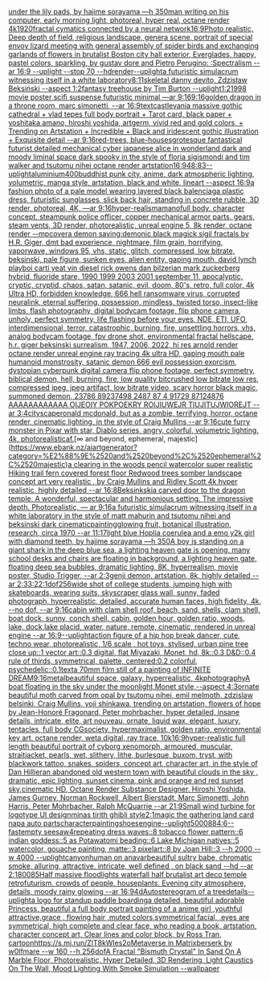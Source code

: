 [under the lily pads, by hajime sorayama —h 350](https://www.ebank.nz/aiartgenerator?category=under%2520the%2520lily%2520pads%2C%2520by%2520hajime%2520sorayama%2520%E2%80%94h%2520350)[man writing on his computer, early morning light, photoreal, hyper real, octane render 4k](https://www.ebank.nz/aiartgenerator?category=man%2520writing%2520on%2520his%2520computer%2C%2520early%2520morning%2520light%2C%2520photoreal%2C%2520hyper%2520real%2C%2520octane%2520render%25204k)[1920](https://www.ebank.nz/aiartgenerator?category=1920)[fractal cymatics connected by a neural network](https://www.ebank.nz/aiartgenerator?category=fractal%2520cymatics%2520connected%2520by%2520a%2520neural%2520network)[16:9](https://www.ebank.nz/aiartgenerator?category=16%3A9)[Photo realistic, Deep depth of field, religious landscape, genera scene, portrait of special envoy lizard meeting with general assembly of spider birds and exchanging garlands of flowers in brutalist Boston city hall exterior, Everglades, happy, pastel colors, sparkling, by gustav dore and Pietro Perugino: :Spectralism --ar 16:9 --uplight --stop 70 --hd](https://www.ebank.nz/aiartgenerator?category=Photo%2520realistic%2C%2520Deep%2520depth%2520of%2520field%2C%2520religious%2520landscape%2C%2520genera%2520scene%2C%2520portrait%2520of%2520special%2520envoy%2520lizard%2520meeting%2520with%2520general%2520assembly%2520of%2520spider%2520birds%2520and%2520exchanging%2520garlands%2520of%2520flowers%2520in%2520brutalist%2520Boston%2520city%2520hall%2520exterior%2C%2520Everglades%2C%2520happy%2C%2520pastel%2520colors%2C%2520sparkling%2C%2520by%2520gustav%2520dore%2520and%2520Pietro%2520Perugino%3A%2520%3ASpectralism%2520--ar%252016%3A9%2520--uplight%2520--stop%252070%2520--hd)[render](https://www.ebank.nz/aiartgenerator?category=render)[--uplight](https://www.ebank.nz/aiartgenerator?category=--uplight)[a futuristic simulacrum witnessing itself in a white laboratory](https://www.ebank.nz/aiartgenerator?category=a%2520futuristic%2520simulacrum%2520witnessing%2520itself%2520in%2520a%2520white%2520laboratory)[8:11](https://www.ebank.nz/aiartgenerator?category=8%3A11)[skeletal danny devito, Zdzisław Beksiński --aspect 1:2](https://www.ebank.nz/aiartgenerator?category=skeletal%2520danny%2520devito%2C%2520Zdzis%C5%82aw%2520Beksi%C5%84ski%2520--aspect%25201%3A2)[fantasy treehouse by Tim Burton --uplight](https://www.ebank.nz/aiartgenerator?category=fantasy%2520treehouse%2520by%2520Tim%2520Burton%2520--uplight)[1:2](https://www.ebank.nz/aiartgenerator?category=1%3A2)[1998 movie poster scifi suspense futuristic minimal —ar 9:16](https://www.ebank.nz/aiartgenerator?category=1998%2520movie%2520poster%2520scifi%2520suspense%2520futuristic%2520minimal%2520%E2%80%94ar%25209%3A16)[9:16](https://www.ebank.nz/aiartgenerator?category=9%3A16)[golden dragon in a throne room, marc simonetti, --ar 16:9](https://www.ebank.nz/aiartgenerator?category=golden%2520dragon%2520in%2520a%2520throne%2520room%2C%2520marc%2520simonetti%2C%2520--ar%252016%3A9)[text](https://www.ebank.nz/aiartgenerator?category=text)[castlevania massive gothic cathedral + vlad tepes full body portrait + Tarot card, black paper + yoshitaka amano, hiroshi yoshida, artgerm, vivid red and gold colors, + Trending on Artstation + Incredible + Black and iridescent gothic illustration + Exquisite detail --ar 9:16](https://www.ebank.nz/aiartgenerator?category=castlevania%2520massive%2520gothic%2520cathedral%2520%2B%2520vlad%2520tepes%2520full%2520body%2520portrait%2520%2B%2520Tarot%2520card%2C%2520black%2520paper%2520%2B%2520yoshitaka%2520amano%2C%2520hiroshi%2520yoshida%2C%2520artgerm%2C%2520vivid%2520red%2520and%2520gold%2520colors%2C%2520%2B%2520Trending%2520on%2520Artstation%2520%2B%2520Incredible%2520%2B%2520Black%2520and%2520iridescent%2520gothic%2520illustration%2520%2B%2520Exquisite%2520detail%2520--ar%25209%3A16)[red-trees, blue-houses](https://www.ebank.nz/aiartgenerator?category=red-trees%2C%2520blue-houses)[grotesque fantastical futurist detailed mechanical cyber japanese alice in wonderland dark and moody liminal space dark spooky in the style of floria sigismondi and tim walker and tsutomu nihei octane render artstation](https://www.ebank.nz/aiartgenerator?category=grotesque%2520fantastical%2520futurist%2520detailed%2520mechanical%2520cyber%2520japanese%2520alice%2520in%2520wonderland%2520dark%2520and%2520moody%2520liminal%2520space%2520dark%2520spooky%2520in%2520the%2520style%2520of%2520floria%2520sigismondi%2520and%2520tim%2520walker%2520and%2520tsutomu%2520nihei%2520octane%2520render%2520artstation)[16:9](https://www.ebank.nz/aiartgenerator?category=16%3A9)[48:83](https://www.ebank.nz/aiartgenerator?category=48%3A83)[--uplight](https://www.ebank.nz/aiartgenerator?category=--uplight)[aluminium](https://www.ebank.nz/aiartgenerator?category=aluminium)[400](https://www.ebank.nz/aiartgenerator?category=400)[buddhist punk city, anime, dark atmospheric lighting, volumetric, manga style, artstation, black and white, lineart --aspect 16:9](https://www.ebank.nz/aiartgenerator?category=buddhist%2520punk%2520city%2C%2520anime%2C%2520dark%2520atmospheric%2520lighting%2C%2520volumetric%2C%2520manga%2520style%2C%2520artstation%2C%2520black%2520and%2520white%2C%2520lineart%2520--aspect%252016%3A9)[a fashion photo of a pale model wearing layered black balenciaga plastic dress, futuristic sunglasses, slick back hair, standing in concrete rubble, 3D render, photoreal, 4K, —ar 9:16](https://www.ebank.nz/aiartgenerator?category=a%2520fashion%2520photo%2520of%2520a%2520pale%2520model%2520wearing%2520layered%2520black%2520balenciaga%2520plastic%2520dress%2C%2520futuristic%2520sunglasses%2C%2520slick%2520back%2520hair%2C%2520standing%2520in%2520concrete%2520rubble%2C%25203D%2520render%2C%2520photoreal%2C%25204K%2C%2520%E2%80%94ar%25209%3A16)[hyper-realism](https://www.ebank.nz/aiartgenerator?category=hyper-realism)[amano](https://www.ebank.nz/aiartgenerator?category=amano)[full body, character concept, steampunk police officer, copper mechanical armor parts, gears, steam vents, 3D render, photorealistic, unreal engine 5, 8k render, octane render --mp](https://www.ebank.nz/aiartgenerator?category=full%2520body%2C%2520character%2520concept%2C%2520steampunk%2520police%2520officer%2C%2520copper%2520mechanical%2520armor%2520parts%2C%2520gears%2C%2520steam%2520vents%2C%25203D%2520render%2C%2520photorealistic%2C%2520unreal%2520engine%25205%2C%25208k%2520render%2C%2520octane%2520render%2520--mp)[](https://www.ebank.nz/aiartgenerator?category=)[cover](https://www.ebank.nz/aiartgenerator?category=cover)[a demon saying:demonic black magick sigil fractals by H.R. Giger, dmt bad experience, nightmare, film grain, horrifying, vaporwave, windows 95, vhs, static, glitch, compressed, low bitrate, beksinski, pale figure, sunken eyes, alien entity, gaping mouth, david lynch playboi carti yeat vin diesel rick owens dan bilzerian mark zuckerberg hybrid, fluoride stare, 1990 1999 2003 2001 september 11, apocalyptic, cryptic, cryptid, chaos, satan, satanic, evil, doom, 80's, retro, full color, 4k Ultra HD, forbidden knowledge, 666 hell ransomware virus, corrupted neuralink, eternal suffering, possession, mindless, twisted torso, insect-like limbs, flash photography, digital bodycam footage, flip phone camera, unholy, perfect symmetry, life flashing before your eyes, NDE, ETI, UFO, interdimensional, terror, catastrophic, burning, fire, unsettling horrors, vhs, analog bodycam footage, fpv drone shot, environmental fractal hellscape, h.r. giger beksinski surrealism, 1947, 2006, 2022, hi res arnold render octane render unreal engine ray tracing 4k ultra HD, gaping mouth pale humanoid monstrosity, satanic demon 666 evil possession exorcism, dystopian cyberpunk digital camera flip phone footage, perfect symmetry, biblical demon, hell, burning, fire, low quality bitcrushed low bitrate low res, compressed jpeg, jpeg artifact, low bitrate video, scary horror black magic, summoned demon, 23786 89237498 2487 87 4 91729 87124876 AAAAAAAAAAAA OIJEOIY POKPOEKRY ROIJIUWEJR TIUJITUJWIOREJT --ar 3:4](https://www.ebank.nz/aiartgenerator?category=a%2520demon%2520saying%3Ademonic%2520black%2520magick%2520sigil%2520fractals%2520by%2520H.R.%2520Giger%2C%2520dmt%2520bad%2520experience%2C%2520nightmare%2C%2520film%2520grain%2C%2520horrifying%2C%2520vaporwave%2C%2520windows%252095%2C%2520vhs%2C%2520static%2C%2520glitch%2C%2520compressed%2C%2520low%2520bitrate%2C%2520beksinski%2C%2520pale%2520figure%2C%2520sunken%2520eyes%2C%2520alien%2520entity%2C%2520gaping%2520mouth%2C%2520david%2520lynch%2520playboi%2520carti%2520yeat%2520vin%2520diesel%2520rick%2520owens%2520dan%2520bilzerian%2520mark%2520zuckerberg%2520hybrid%2C%2520fluoride%2520stare%2C%25201990%25201999%25202003%25202001%2520september%252011%2C%2520apocalyptic%2C%2520cryptic%2C%2520cryptid%2C%2520chaos%2C%2520satan%2C%2520satanic%2C%2520evil%2C%2520doom%2C%252080%27s%2C%2520retro%2C%2520full%2520color%2C%25204k%2520Ultra%2520HD%2C%2520forbidden%2520knowledge%2C%2520666%2520hell%2520ransomware%2520virus%2C%2520corrupted%2520neuralink%2C%2520eternal%2520suffering%2C%2520possession%2C%2520mindless%2C%2520twisted%2520torso%2C%2520insect-like%2520limbs%2C%2520flash%2520photography%2C%2520digital%2520bodycam%2520footage%2C%2520flip%2520phone%2520camera%2C%2520unholy%2C%2520perfect%2520symmetry%2C%2520life%2520flashing%2520before%2520your%2520eyes%2C%2520NDE%2C%2520ETI%2C%2520UFO%2C%2520interdimensional%2C%2520terror%2C%2520catastrophic%2C%2520burning%2C%2520fire%2C%2520unsettling%2520horrors%2C%2520vhs%2C%2520analog%2520bodycam%2520footage%2C%2520fpv%2520drone%2520shot%2C%2520environmental%2520fractal%2520hellscape%2C%2520h.r.%2520giger%2520beksinski%2520surrealism%2C%25201947%2C%25202006%2C%25202022%2C%2520hi%2520res%2520arnold%2520render%2520octane%2520render%2520unreal%2520engine%2520ray%2520tracing%25204k%2520ultra%2520HD%2C%2520gaping%2520mouth%2520pale%2520humanoid%2520monstrosity%2C%2520satanic%2520demon%2520666%2520evil%2520possession%2520exorcism%2C%2520dystopian%2520cyberpunk%2520digital%2520camera%2520flip%2520phone%2520footage%2C%2520perfect%2520symmetry%2C%2520biblical%2520demon%2C%2520hell%2C%2520burning%2C%2520fire%2C%2520low%2520quality%2520bitcrushed%2520low%2520bitrate%2520low%2520res%2C%2520compressed%2520jpeg%2C%2520jpeg%2520artifact%2C%2520low%2520bitrate%2520video%2C%2520scary%2520horror%2520black%2520magic%2C%2520summoned%2520demon%2C%252023786%252089237498%25202487%252087%25204%252091729%252087124876%2520AAAAAAAAAAAA%2520OIJEOIY%2520POKPOEKRY%2520ROIJIUWEJR%2520TIUJITUJWIOREJT%2520--ar%25203%3A4)[cityscape](https://www.ebank.nz/aiartgenerator?category=cityscape)[ronald mcdonald, but as a zombie, terrifying, horror, octane render, cinematic lighting, in the style of Craig Mullins --ar 9:16](https://www.ebank.nz/aiartgenerator?category=ronald%2520mcdonald%2C%2520but%2520as%2520a%2520zombie%2C%2520terrifying%2C%2520horror%2C%2520octane%2520render%2C%2520cinematic%2520lighting%2C%2520in%2520the%2520style%2520of%2520Craig%2520Mullins%2520--ar%25209%3A16)[cute furry monster in Pixar with star, Diablo series, angry, colorful, volumetric lighting, 4k, photorealistic](https://www.ebank.nz/aiartgenerator?category=cute%2520furry%2520monster%2520in%2520Pixar%2520with%2520star%2C%2520Diablo%2520series%2C%2520angry%2C%2520colorful%2C%2520volumetric%2520lighting%2C%25204k%2C%2520photorealistic)[af.](https://www.ebank.nz/aiartgenerator?category=af.)[∞ and beyond, ephemeral, majestic](https://www.ebank.nz/aiartgenerator?category=%E2%88%9E%2520and%2520beyond%2C%2520ephemeral%2C%2520majestic)[a clearing in the woods pencil watercolor super realistic Hiking trail fern covered forest floor Redwood trees somber landscape concept art very realistic , by Craig Mullins and Ridley Scott 4k hyper realistic, highly detailed --ar 16:8](https://www.ebank.nz/aiartgenerator?category=a%2520clearing%2520in%2520the%2520woods%2520pencil%2520watercolor%2520super%2520realistic%2520Hiking%2520trail%2520fern%2520covered%2520forest%2520floor%2520Redwood%2520trees%2520somber%2520landscape%2520concept%2520art%2520very%2520realistic%2520%2C%2520by%2520Craig%2520Mullins%2520and%2520Ridley%2520Scott%25204k%2520hyper%2520realistic%2C%2520highly%2520detailed%2520--ar%252016%3A8)[Beksinkski](https://www.ebank.nz/aiartgenerator?category=Beksinkski)[a carved door to the dragon temple, A wonderful,  spectacular and harmonious setting. The impressive depth. Photorealistic, — ar 9:16](https://www.ebank.nz/aiartgenerator?category=a%2520carved%2520door%2520to%2520the%2520dragon%2520temple%2C%2520A%2520wonderful%2C%2520%2520spectacular%2520and%2520harmonious%2520setting.%2520The%2520impressive%2520depth.%2520Photorealistic%2C%2520%E2%80%94%2520ar%25209%3A16)[a futuristic simulacrum witnessing itself in a white laboratory in the style of matt mahurin and tsutomu nihei and beksinski dark cinematic](https://www.ebank.nz/aiartgenerator?category=a%2520futuristic%2520simulacrum%2520witnessing%2520itself%2520in%2520a%2520white%2520laboratory%2520in%2520the%2520style%2520of%2520matt%2520mahurin%2520and%2520tsutomu%2520nihei%2520and%2520beksinski%2520dark%2520cinematic)[painting](https://www.ebank.nz/aiartgenerator?category=painting)[glowing fruit, botanical illustration, research, circa 1970 --ar 11:17](https://www.ebank.nz/aiartgenerator?category=glowing%2520fruit%2C%2520botanical%2520illustration%2C%2520research%2C%2520circa%25201970%2520--ar%252011%3A17)[light blue Hoplia coerulea and a emo y2k girl with diamond teeth,  by hajime sorayama —h 350](https://www.ebank.nz/aiartgenerator?category=light%2520blue%2520Hoplia%2520coerulea%2520and%2520a%2520emo%2520y2k%2520girl%2520with%2520diamond%2520teeth%2C%2520%2520by%2520hajime%2520sorayama%2520%E2%80%94h%2520350)[A boy is standing on a giant shark in the deep blue sea, a lighting heaven gate is opening, many school desks and chairs are floating in background, a lighting heaven gate, floating deep sea bubbles, dramatic lighting, 8K, hyperrealism, movie poster, Studio Trigger, --ar 2:3](https://www.ebank.nz/aiartgenerator?category=A%2520boy%2520is%2520standing%2520on%2520a%2520giant%2520shark%2520in%2520the%2520deep%2520blue%2520sea%2C%2520a%2520lighting%2520heaven%2520gate%2520is%2520opening%2C%2520many%2520school%2520desks%2520and%2520chairs%2520are%2520floating%2520in%2520background%2C%2520a%2520lighting%2520heaven%2520gate%2C%2520floating%2520deep%2520sea%2520bubbles%2C%2520dramatic%2520lighting%2C%25208K%2C%2520hyperrealism%2C%2520movie%2520poster%2C%2520Studio%2520Trigger%2C%2520--ar%25202%3A3)[genji demon, artstation, 8k, highly detailed --ar 2:3](https://www.ebank.nz/aiartgenerator?category=genji%2520demon%2C%2520artstation%2C%25208k%2C%2520highly%2520detailed%2520--ar%25202%3A3)[3:2](https://www.ebank.nz/aiartgenerator?category=3%3A2)[2:1](https://www.ebank.nz/aiartgenerator?category=2%3A1)[dof](https://www.ebank.nz/aiartgenerator?category=dof)[256](https://www.ebank.nz/aiartgenerator?category=256)[wide shot of college students, jumping high with skateboards, wearing suits, skyscraper glass wall, sunny, faded photograph, hyperrealistic, detailed, accurate human faces, high fidelity, 4k, --no dof, --ar 9:16](https://www.ebank.nz/aiartgenerator?category=wide%2520shot%2520of%2520college%2520students%2C%2520jumping%2520high%2520with%2520skateboards%2C%2520wearing%2520suits%2C%2520skyscraper%2520glass%2520wall%2C%2520sunny%2C%2520faded%2520photograph%2C%2520hyperrealistic%2C%2520detailed%2C%2520accurate%2520human%2520faces%2C%2520high%2520fidelity%2C%25204k%2C%2520--no%2520dof%2C%2520--ar%25209%3A16)[cabin with clam shell roof, beach, sand, shells, clam shell, boat dock, sunny, conch shell, cabin, golden hour, golden ratio, woods, lake, dock,lake placid, water, nature, remote, cinematic, rendered in unreal engine --ar 16:9](https://www.ebank.nz/aiartgenerator?category=cabin%2520with%2520clam%2520shell%2520roof%2C%2520beach%2C%2520sand%2C%2520shells%2C%2520clam%2520shell%2C%2520boat%2520dock%2C%2520sunny%2C%2520conch%2520shell%2C%2520cabin%2C%2520golden%2520hour%2C%2520golden%2520ratio%2C%2520woods%2C%2520lake%2C%2520dock%2Clake%2520placid%2C%2520water%2C%2520nature%2C%2520remote%2C%2520cinematic%2C%2520rendered%2520in%2520unreal%2520engine%2520--ar%252016%3A9)[--uplight](https://www.ebank.nz/aiartgenerator?category=--uplight)[action figure of a hip hop break dancer, cute, techno wear, photorealistic, 1/6 scale , hot toys, stylised, urban,](https://www.ebank.nz/aiartgenerator?category=action%2520figure%2520of%2520a%2520hip%2520hop%2520break%2520dancer%2C%2520cute%2C%2520techno%2520wear%2C%2520photorealistic%2C%25201/6%2520scale%2520%2C%2520hot%2520toys%2C%2520stylised%2C%2520urban%2C)[pine tree close up::1 vector art::0.3 digital, flat Miyazaki, Monet, hd, 8k::0.3 D&D::0.4 rule of thirds, symmetrical, palette, centered:0.2 colorful, psychedelic::0.1](https://www.ebank.nz/aiartgenerator?category=pine%2520tree%2520close%2520up%3A%3A1%2520vector%2520art%3A%3A0.3%2520digital%2C%2520flat%2520Miyazaki%2C%2520Monet%2C%2520hd%2C%25208k%3A%3A0.3%2520D%26D%3A%3A0.4%2520rule%2520of%2520thirds%2C%2520symmetrical%2C%2520palette%2C%2520centered%3A0.2%2520colorful%2C%2520psychedelic%3A%3A0.1)[text](https://www.ebank.nz/aiartgenerator?category=text)[a 70mm film still of a painting of INFINITE DREAM](https://www.ebank.nz/aiartgenerator?category=a%252070mm%2520film%2520still%2520of%2520a%2520painting%2520of%2520INFINITE%2520DREAM)[9:16](https://www.ebank.nz/aiartgenerator?category=9%3A16)[metal](https://www.ebank.nz/aiartgenerator?category=metal)[beautiful space, galaxy, hyperrealistic, 4k](https://www.ebank.nz/aiartgenerator?category=beautiful%2520space%2C%2520galaxy%2C%2520hyperrealistic%2C%25204k)[photography](https://www.ebank.nz/aiartgenerator?category=photography)[A boat floating in the sky under the moonlight,Monet style,--aspect 4:3](https://www.ebank.nz/aiartgenerator?category=A%2520boat%2520floating%2520in%2520the%2520sky%2520under%2520the%2520moonlight%2CMonet%2520style%2C--aspect%25204%3A3)[ornate beautiful moth carved from opal by tsutomu nihei, emil melmoth, zdzislaw belsinki, Craig Mullins, yoji shinkawa, trending on artstation, flowers of hope by Jean-Honoré Fragonard, Peter mohrbacher, hyper detailed, insane details, intricate, elite, art nouveau, ornate, liquid wax, elegant, luxury, tentacles, full body CGsociety, hypermaximalist, golden ratio, environmental key art, octane render, weta digital, ray trace, 10k](https://www.ebank.nz/aiartgenerator?category=ornate%2520beautiful%2520moth%2520carved%2520from%2520opal%2520by%2520tsutomu%2520nihei%2C%2520emil%2520melmoth%2C%2520zdzislaw%2520belsinki%2C%2520Craig%2520Mullins%2C%2520yoji%2520shinkawa%2C%2520trending%2520on%2520artstation%2C%2520flowers%2520of%2520hope%2520by%2520Jean-Honor%C3%A9%2520Fragonard%2C%2520Peter%2520mohrbacher%2C%2520hyper%2520detailed%2C%2520insane%2520details%2C%2520intricate%2C%2520elite%2C%2520art%2520nouveau%2C%2520ornate%2C%2520liquid%2520wax%2C%2520elegant%2C%2520luxury%2C%2520tentacles%2C%2520full%2520body%2520CGsociety%2C%2520hypermaximalist%2C%2520golden%2520ratio%2C%2520environmental%2520key%2520art%2C%2520octane%2520render%2C%2520weta%2520digital%2C%2520ray%2520trace%2C%252010k)[16:9](https://www.ebank.nz/aiartgenerator?category=16%3A9)[hyper-realistic full length beautiful portrait of cyborg xenomorph, armoured, muscular, straitjacket, pearls, wet, slithery, lithe, burlesque, buxom, tryst, with blackwork tattoo, snakes, spiders, concept art, character art, in the style of Dan Hillier](https://www.ebank.nz/aiartgenerator?category=hyper-realistic%2520full%2520length%2520beautiful%2520portrait%2520of%2520cyborg%2520xenomorph%2C%2520armoured%2C%2520muscular%2C%2520straitjacket%2C%2520pearls%2C%2520wet%2C%2520slithery%2C%2520lithe%2C%2520burlesque%2C%2520buxom%2C%2520tryst%2C%2520with%2520blackwork%2520tattoo%2C%2520snakes%2C%2520spiders%2C%2520concept%2520art%2C%2520character%2520art%2C%2520in%2520the%2520style%2520of%2520Dan%2520Hillier)[an abandoned old western town with beautiful clouds  in the sky , dramatic, epic lighting, sunset,cinema, pink and orange and red sunset sky,cinematic HD, Octane Render Substance Designer. Hiroshi Yoshida, James Gurney, Norman Rockwell, Albert Bierstadt, Marc Simonetti, John Harris, Peter Mohrbacher, Ralph McQuarrie --ar 21:9](https://www.ebank.nz/aiartgenerator?category=an%2520abandoned%2520old%2520western%2520town%2520with%2520beautiful%2520clouds%2520%2520in%2520the%2520sky%2520%2C%2520dramatic%2C%2520epic%2520lighting%2C%2520sunset%2Ccinema%2C%2520pink%2520and%2520orange%2520and%2520red%2520sunset%2520sky%2Ccinematic%2520HD%2C%2520Octane%2520Render%2520Substance%2520Designer.%2520Hiroshi%2520Yoshida%2C%2520James%2520Gurney%2C%2520Norman%2520Rockwell%2C%2520Albert%2520Bierstadt%2C%2520Marc%2520Simonetti%2C%2520John%2520Harris%2C%2520Peter%2520Mohrbacher%2C%2520Ralph%2520McQuarrie%2520--ar%252021%3A9)[Small wind turbine for logotype UI design](https://www.ebank.nz/aiartgenerator?category=Small%2520wind%2520turbine%2520for%2520logotype%2520UI%2520design)[minas tirith ghibli style](https://www.ebank.nz/aiartgenerator?category=minas%2520tirith%2520ghibli%2520style)[2:1](https://www.ebank.nz/aiartgenerator?category=2%3A1)[magic the gathering land card napa auto parts](https://www.ebank.nz/aiartgenerator?category=magic%2520the%2520gathering%2520land%2520card%2520napa%2520auto%2520parts)[character](https://www.ebank.nz/aiartgenerator?category=character)[painting](https://www.ebank.nz/aiartgenerator?category=painting)[shoes](https://www.ebank.nz/aiartgenerator?category=shoes)[engine](https://www.ebank.nz/aiartgenerator?category=engine)[--uplight](https://www.ebank.nz/aiartgenerator?category=--uplight)[5000](https://www.ebank.nz/aiartgenerator?category=5000)[88](https://www.ebank.nz/aiartgenerator?category=88)[4:6](https://www.ebank.nz/aiartgenerator?category=4%3A6)[--fast](https://www.ebank.nz/aiartgenerator?category=--fast)[empty seesaw](https://www.ebank.nz/aiartgenerator?category=empty%2520seesaw)[](https://www.ebank.nz/aiartgenerator?category=)[4](https://www.ebank.nz/aiartgenerator?category=4)[repeating dress waves::8 tobacco flower pattern::6 indian goddess::5 as Potawatomi beading::6 Lake Michigan natives::5 watercolor, gouache painting, matte::3 pixelart::8 by Joan Hill::3 --h 2000 --w 4000 --uplight](https://www.ebank.nz/aiartgenerator?category=repeating%2520dress%2520waves%3A%3A8%2520tobacco%2520flower%2520pattern%3A%3A6%2520indian%2520goddess%3A%3A5%2520as%2520Potawatomi%2520beading%3A%3A6%2520Lake%2520Michigan%2520natives%3A%3A5%2520watercolor%2C%2520gouache%2520painting%2C%2520matte%3A%3A3%2520pixelart%3A%3A8%2520by%2520Joan%2520Hill%3A%3A3%2520--h%25202000%2520--w%25204000%2520--uplight)[canyon](https://www.ebank.nz/aiartgenerator?category=canyon)[human on anavar](https://www.ebank.nz/aiartgenerator?category=human%2520on%2520anavar)[beautiful sultry babe, chromatic smoke, alluring, attractive, intricate, well defined , on black sand --hd --ar 2:1](https://www.ebank.nz/aiartgenerator?category=beautiful%2520sultry%2520babe%2C%2520chromatic%2520smoke%2C%2520alluring%2C%2520attractive%2C%2520intricate%2C%2520well%2520defined%2520%2C%2520on%2520black%2520sand%2520--hd%2520--ar%25202%3A1)[80085](https://www.ebank.nz/aiartgenerator?category=80085)[Half massive floodlights waterfall half brutalist art deco temple retrofuturism, crowds of people, houseplants. Evening city atmosphere, details, moody rainy glowing --ar 16:9](https://www.ebank.nz/aiartgenerator?category=Half%2520massive%2520floodlights%2520waterfall%2520half%2520brutalist%2520art%2520deco%2520temple%2520retrofuturism%2C%2520crowds%2520of%2520people%2C%2520houseplants.%2520Evening%2520city%2520atmosphere%2C%2520details%2C%2520moody%2520rainy%2520glowing%2520--ar%252016%3A9)[4d](https://www.ebank.nz/aiartgenerator?category=4d)[Autostereogram of a tree](https://www.ebank.nz/aiartgenerator?category=Autostereogram%2520of%2520a%2520tree)[details](https://www.ebank.nz/aiartgenerator?category=details)[--uplight](https://www.ebank.nz/aiartgenerator?category=--uplight)[a logo for standup paddle boarding](https://www.ebank.nz/aiartgenerator?category=a%2520logo%2520for%2520standup%2520paddle%2520boarding)[a detailed, beautiful adorable Princess, beautiful a full body portrait painting of a anime girl ,youthful attractive,grace , flowing hair ,muted colors,symmetrical facial, ,eyes are symmetrical, high complete and clear face, who reading a book, artstation, character concept art, Clear lines and color block, by Ross Tran, cartoon](https://www.ebank.nz/aiartgenerator?category=a%2520detailed%2C%2520beautiful%2520adorable%2520Princess%2C%2520beautiful%2520a%2520full%2520body%2520portrait%2520painting%2520of%2520a%2520anime%2520girl%2520%2Cyouthful%2520attractive%2Cgrace%2520%2C%2520flowing%2520hair%2520%2Cmuted%2520colors%2Csymmetrical%2520facial%2C%2520%2Ceyes%2520are%2520symmetrical%2C%2520high%2520complete%2520and%2520clear%2520face%2C%2520who%2520reading%2520a%2520book%2C%2520artstation%2C%2520character%2520concept%2520art%2C%2520Clear%2520lines%2520and%2520color%2520block%2C%2520by%2520Ross%2520Tran%2C%2520cartoon)[<https://s.mj.run/ZlT8kWles2o>](https://www.ebank.nz/aiartgenerator?category=%3Chttps%3A//s.mj.run/ZlT8kWles2o%3E)[Metaverse in Matrix](https://www.ebank.nz/aiartgenerator?category=Metaverse%2520in%2520Matrix)[berserk by w0lfmare --w 160 --h 256](https://www.ebank.nz/aiartgenerator?category=berserk%2520by%2520w0lfmare%2520--w%2520160%2520--h%2520256)[dof](https://www.ebank.nz/aiartgenerator?category=dof)[A Fractal "Bismuth Crystal" In Sand On A Marble Floor, Photorealistic, Hyper Detailed, 3D Rendering, Light Caustics On The Wall, Mood Lighting With Smoke Simulation --wallpaper](https://www.ebank.nz/aiartgenerator?category=A%2520Fractal%2520%22Bismuth%2520Crystal%22%2520In%2520Sand%2520On%2520A%2520Marble%2520Floor%2C%2520Photorealistic%2C%2520Hyper%2520Detailed%2C%25203D%2520Rendering%2C%2520Light%2520Caustics%2520On%2520The%2520Wall%2C%2520Mood%2520Lighting%2520With%2520Smoke%2520Simulation%2520--wallpaper)